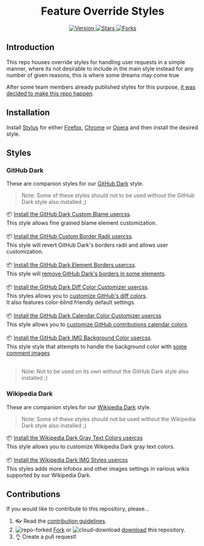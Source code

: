 <h1 align="center">Feature Override Styles</h1>
<p align="center">
  <a href="https://github.com/StylishThemes/Feature-Override-Styles/tags">
    <img src="https://img.shields.io/github/tag/StylishThemes/Feature-Override-Styles.svg?label=version&style=flat" alt="Version">
  </a>
  <a href="https://github.com/StylishThemes/Feature-Override-Styles/stargazers">
    <img src="http://github-svg-buttons.herokuapp.com/star.svg?user=StylishThemes&repo=Feature-Override-Styles&style=flat&background=007ec6" alt="Stars">
  </a>
  <a href="https://github.com/StylishThemes/Feature-Override-Styles/network">
    <img src="https://img.shields.io/github/forks/StylishThemes/Feature-Override-Styles.svg?style=flat" alt="Forks">
  </a>
</p>

## Introduction

This repo houses override styles for handling user requests in a simple manner, where its not desirable to include in the main style instead for any number of given reasons, this is where some dreams may come true

After some team members already published styles for this purpose, [it was decided to make this repo happen](https://github.com/StylishThemes/GitHub-Dark/issues/1008).

## Installation

Install [Stylus](https://add0n.com/stylus.html) for either [Firefox](https://addons.mozilla.org/en-US/firefox/addon/styl-us/), [Chrome](https://chrome.google.com/webstore/detail/stylus/clngdbkpkpeebahjckkjfobafhncgmne) or [Opera](https://addons.opera.com/en-gb/extensions/details/stylus/) and then install the desired style.


## Styles

### GitHub Dark

These are companion styles for our [GitHub Dark](https://github.com/StylishThemes/GitHub-Dark) style.

> Note: Some of these styles should not to be used without the GitHub Dark style also installed ;)

📦 [Install the GitHub Dark Custom Blame usercss](https://raw.githubusercontent.com/StylishThemes/Feature-Override-Styles/master/github-dark-custom-blame.user.css).<br>
This style allows fine grained blame element customization.<br><br>
📦 [Install the GitHub Custom Border Radii usercss](https://raw.githubusercontent.com/StylishThemes/Feature-Override-Styles/master/github-custom-border-radii.user.css).<br>
This style will revert GitHub Dark's borders radii and allows user customization.<br><br>
📦 [Install the GitHub Dark Element Borders usercss](https://raw.githubusercontent.com/StylishThemes/Feature-Override-Styles/master/github-dark-element-borders.user.css).<br>
This style will [remove GitHub Dark's borders in some elements](https://github.com/StylishThemes/GitHub-Dark/issues/1017).<br><br>
📦 [Install the GitHub Dark Diff Color Customizer usercss](https://raw.githubusercontent.com/StylishThemes/Feature-Override-Styles/master/github-dark-diff-color-customizer.user.css).<br>
This styles allows you to [customize GitHub's diff colors](https://github.com/StylishThemes/GitHub-Dark/issues/1006).<br>
It also features color-blind friendly default settings.<br><br>
📦 [Install the GitHub Dark Calendar Color Customizer usercss](https://raw.githubusercontent.com/StylishThemes/Feature-Override-Styles/master/github-dark-calendar-color-customizer.user.css)<br>
This style allows you to [customize GitHub contributions calendar colors](https://github.com/StylishThemes/GitHub-Dark/issues/1002).<br><br>
📦 [Install the GitHub Dark IMG Background Color usercss](https://raw.githubusercontent.com/StylishThemes/Feature-Override-Styles/master/github-dark-img-bg-clr.user.css).<br>
This style style that attempts to handle the background color with [some comment images](https://github.com/StylishThemes/GitHub-Dark/issues/983)<br><br>

>Note: Not to be used on its own without the GitHub Dark style also installed ;)


### Wikipedia Dark

These are companion styles for our [Wikipedia Dark](https://github.com/StylishThemes/Wikipedia-Dark) style.

> Note: Some of these styles should not be used without the Wikipedia Dark style also installed ;)

📦 [Install the Wikipedia Dark Gray Text Colors usercss](https://raw.githubusercontent.com/StylishThemes/Feature-Override-Styles/master/wikipedia-dark-gray-text-colors.user.css)<br>
This style allows you to customize Wikipedia Dark gray text colors.<br><br>
📦 [Install the Wikipedia Dark IMG Styles usercss](https://raw.githubusercontent.com/StylishThemes/Feature-Override-Styles/master/wikipedia-dark-img-styles.user.css)<br>
This styles adds more infobox and other images settings in various wikis supported by our Wikipedia Dark.<br>

## Contributions

If you would like to contribute to this repository, please...

1. 👓 Read the [contribution guidelines](.CONTRIBUTING.md).
1. ![repo-forked](https://user-images.githubusercontent.com/136959/42383736-c4cb0db8-80fd-11e8-91ca-12bae108bccc.png) [Fork](https://github.com/StylishThemes/Feature-Override-Styles/fork) or ![cloud-download](https://user-images.githubusercontent.com/136959/42401932-9ee9cae0-813d-11e8-8691-16e29a85d3b9.png) [download](https://github.com/StylishThemes/Feature-Override-Styles/archive/master.zip) this repository.
1. 👌 Create a pull request!
